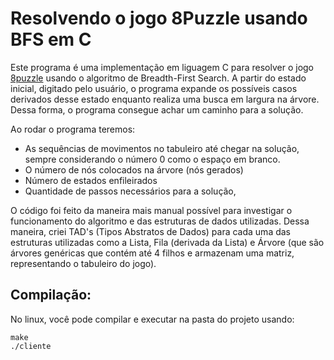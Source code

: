# Resolvendo o jogo 8Puzzle usando BFS em C
Este programa é uma implementação em liguagem C para resolver o jogo [8puzzle][1] usando o algoritmo de Breadth-First Search. A partir do estado inicial, digitado pelo usuário, o programa expande os possíveis casos derivados desse estado enquanto realiza uma busca em largura na árvore. Dessa forma, o programa consegue achar um caminho para a solução.

Ao rodar o programa teremos:
* As sequências de movimentos no tabuleiro até chegar na solução, sempre considerando o número 0 como o espaço em branco.
* O número de nós colocados na árvore (nós gerados)
* Número de estados enfileirados
* Quantidade de passos necessários para a solução,

O código foi feito da maneira mais manual possível para investigar o funcionamento do algoritmo e das estruturas de dados utilizadas. Dessa maneira, criei TAD's (Tipos Abstratos de Dados) para cada uma das estruturas utilizadas como a Lista, Fila (derivada da Lista) e Árvore (que são árvores genéricas que contém até 4 filhos e armazenam uma matriz, representando o tabuleiro do jogo).

## Compilação:
No linux, você pode compilar e executar na pasta do projeto usando:
```shell
make
./cliente
```

[1]: https://www.artbylogic.com/puzzles/numSlider/numberShuffle.htm?rows=3&cols=3&sqr=1
